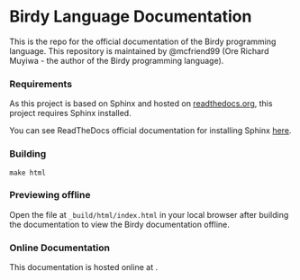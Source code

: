# Birdy Language Documentation

This is the repo for the official documentation of the Birdy programming language. This repository is maintained by @mcfriend99 (Ore Richard Muyiwa - the author of the Birdy programming language).

### Requirements

As this project is based on Sphinx and hosted on [readthedocs.org](https://readthedocs.org), this project requires Sphinx installed.

You can see ReadTheDocs official documentation for installing Sphinx [here](https://docs.readthedocs.io/en/stable/intro/getting-started-with-sphinx.html).

### Building

```
make html
```

### Previewing offline

Open the file at `_build/html/index.html` in your local browser after building the documentation to view the Birdy documentation offline.

### Online Documentation

This documentation is hosted online at []().